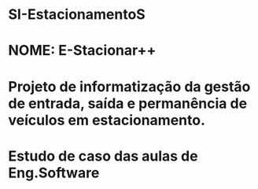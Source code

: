 # SI-EstacionamentoS
# NOME: E-Stacionar++
# Projeto de informatização da gestão de entrada, saída e permanência de veículos em estacionamento.
# Estudo de caso das aulas de Eng.Software
